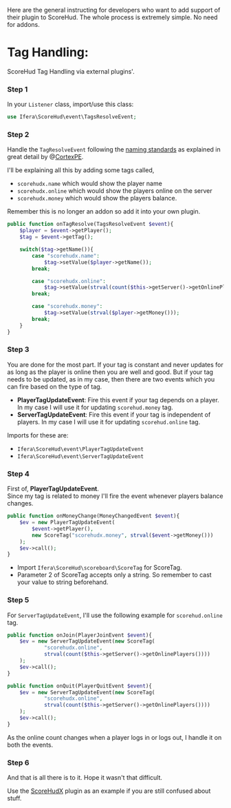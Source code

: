 Here are the general instructing for developers who want to add support of their plugin to ScoreHud.
The whole process is extremely simple. No need for addons.

# Tag Handling:

ScoreHud Tag Handling via external plugins'.

### Step 1

In your `Listener` class, import/use this class:

```php
use Ifera\ScoreHud\event\TagsResolveEvent;
```

### Step 2

Handle the `TagResolveEvent` following the [naming standards](https://github.com/CortexPE/HRKChat/wiki/Placeholder-naming-standard) as explained in great detail by @[CortexPE](https://github.com/CortexPE).

I'll be explaining all this by adding some tags called,

- `scorehudx.name` which would show the player name
- `scorehudx.online` which would show the players online on the server
- `scorehudx.money` which would show the players balance. 

Remember this is no longer an addon so add it into your own plugin.

```php 
public function onTagResolve(TagsResolveEvent $event){
	$player = $event->getPlayer();
	$tag = $event->getTag();

	switch($tag->getName()){
		case "scorehudx.name":
			$tag->setValue($player->getName());
		break;

		case "scorehudx.online":
			$tag->setValue(strval(count($this->getServer()->getOnlinePlayers())));
		break;

		case "scorehudx.money":
			$tag->setValue(strval($player->getMoney()));
		break;
	}
}
```

### Step 3

You are done for the most part. If your tag is constant and never updates for as long as the player is online then you are well and good.
But if your tag needs to be updated, as in my case, then there are two events which you can fire based on the type of tag.

- **PlayerTagUpdateEvent**: Fire this event if your tag depends on a player. In my case I will use it for updating `scorehud.money` tag.
- **ServerTagUpdateEvent**: Fire this event if your tag is independent of players. In my case I will use it for updating `scorehud.online` tag.

Imports for these are: 

- `Ifera\ScoreHud\event\PlayerTagUpdateEvent`
- `Ifera\ScoreHud\event\ServerTagUpdateEvent` 

### Step 4

First of, **PlayerTagUpdateEvent**. <br />
Since my tag is related to money I'll fire the event whenever players balance changes. 

```php
public function onMoneyChange(MoneyChangedEvent $event){
	$ev = new PlayerTagUpdateEvent(
		$event->getPlayer(), 
		new ScoreTag("scorehudx.money", strval($event->getMoney()))
	);
	$ev->call();
}
```

- Import `Ifera\ScoreHud\scoreboard\ScoreTag` for ScoreTag.
- Parameter 2 of ScoreTag accepts only a string. So remember to cast your value to string beforehand.

### Step 5

For `ServerTagUpdateEvent`, I'll use the following example for `scorehud.online` tag.

```php
public function onJoin(PlayerJoinEvent $event){
	$ev = new ServerTagUpdateEvent(new ScoreTag(
			"scorehudx.online",
			strval(count($this->getServer()->getOnlinePlayers())))
	);
	$ev->call();
}

public function onQuit(PlayerQuitEvent $event){
	$ev = new ServerTagUpdateEvent(new ScoreTag(
			"scorehudx.online",
			strval(count($this->getServer()->getOnlinePlayers())))
	);
	$ev->call();
}
```

As the online count changes when a player logs in or logs out, I handle it on both the events. 

### Step 6

And that is all there is to it. Hope it wasn't that difficult.

Use the [ScoreHudX](https://github.com/Ifera/ScoreHudX) plugin as an example if you are still confused about stuff.